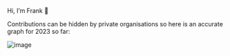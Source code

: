 Hi, I’m Frank 👋  

Contributions can be hidden by private organisations so here is an accurate graph for 2023 so far:

![image](https://github.com/frank-connolly/frank-connolly/assets/49915133/aa4c8fa8-3faf-44b1-8281-881c5da8f9c5)


